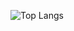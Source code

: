 ![Top Langs](https://github-readme-stats.vercel.app/api/top-langs/?username=drahunpavel&layout=compact&langs_count=8&theme=tokyonight)
